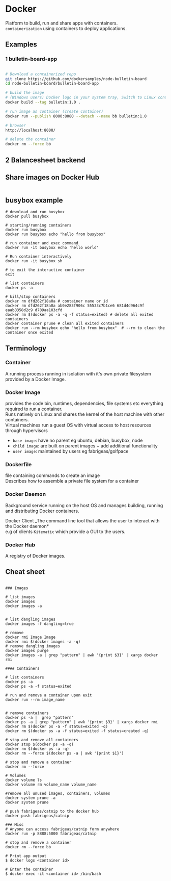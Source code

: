 # Docker

Platform to build, run and share apps with containers.\
`containerization` using containers to deploy applications.

## Examples

### 1 bulletin-board-app

```bash

# Download a containerized repo
git clone https://github.com/dockersamples/node-bulletin-board
cd node-bulletin-board/bulletin-board-app

# build the image
# (Windows users) Docker logo in your system tray, Switch to Linux containers
docker build --tag bulletin:1.0 .

# run image as container (create container)
docker run --publish 8000:8080 --detach --name bb bulletin:1.0

# browser
http://localhost:8000/

# delete the container
docker rm --force bb

```

## 2 Balancesheet backend

## Share images on Docker Hub

```bash

```

## busybox example

```docker
# download and run busybox
docker pull busybox

# starting/running containers
docker run busybox
docker run busybox echo "hello from busybox"

# run container and exec command
docker run -it busybox echo 'hello world'

# Run container interactively
docker run -it busybox sh

# to exit the interactive container
exit

# list containers
docker ps -a

# kill/stop containers
docker rm dfd262f18a0a # container name or id
docker rm dfd262f18a0a ab0e283f906c 55533c7b1ce6 681d4d964c9f eaab8358d2c9 d709aa103cfd
docker rm $(docker ps -a -q -f status=exited) # delete all exited containers
docker container prune # clean all exited containers
docker run --rm busybox echo "hello from busybox"  # --rm to clean the container once exited
```

## Terminology

### Container

A running process running in isolation with it's own private filesystem provided by a Docker Image.

### Docker Image

provides the code bin, runtimes, dependencies, file systems etc everything required to run a container.\
Runs natively on Linux and shares the kernel of the host machine with other containers.\
Virtual machines run a guest OS with virtual access to host resources through hypervisors

- `base image`: have no parent eg ubuntu, debian, busybox, node
- `child image`: are built on parent images + add additional functionality
- `user image`: maintained by users eg fabrigeas/golfpace

### Dockerfile

file containing commands to create an image\
Describes how to assemble a private file system for a container

### Docker Daemon

Background service running on the host OS and manages building, running and distributing Docker containers.

Docker Client
\_The command line tool that allows the user to interact with the Docker daemon\*\
e.g of clients `Kitematic` which provide a GUI to the users.

### Docker Hub

A registry of Docker images.

## Cheat sheet

```docker

### Images

# list images
docker images
docker images -a


# list dangling images
docker images -f dangling=true

# remove
docker rmi Image Image
docker rmi $(docker images -a -q)
# remove dangling images
docker images purge
docker images -a | grep "pattern" | awk '{print $3}' | xargs docker rmi

#### Containers

# list containers
docker ps -a
docker ps -a -f status=exited

# run and remove a container upon exit
docker run --rm image_name


# remove containers
docker ps -a |  grep "pattern"
docker ps -a | grep "pattern" | awk '{print $3}' | xargs docker rmi
docker rm $(docker ps -a -f status=exited -q)
docker rm $(docker ps -a -f status=exited -f status=created -q)

# stop and remove all containers
docker stop $(docker ps -a -q)
docker rm $(docker ps -a -q)
docker rm --force $(docker ps -a | awk '{print $1}')

# stop amd remove a container
docker rm --force

# Volumes
docker volume ls
docker volume rm volume_name volume_name

#remove all unused images, containers, volumes
docker system prune -a
docker system prune

# push fabrigeas/catnip to the docker hub
docker push fabrigeas/catnip

### Misc
# Anyone can access fabrigeas/catnip form anywhere
docker run -p 8888:5000 fabrigeas/catnip

# stop and remove a container
docker rm --force bb

# Print app output
$ docker logs <container id>

# Enter the container
$ docker exec -it <container id> /bin/bash

```
